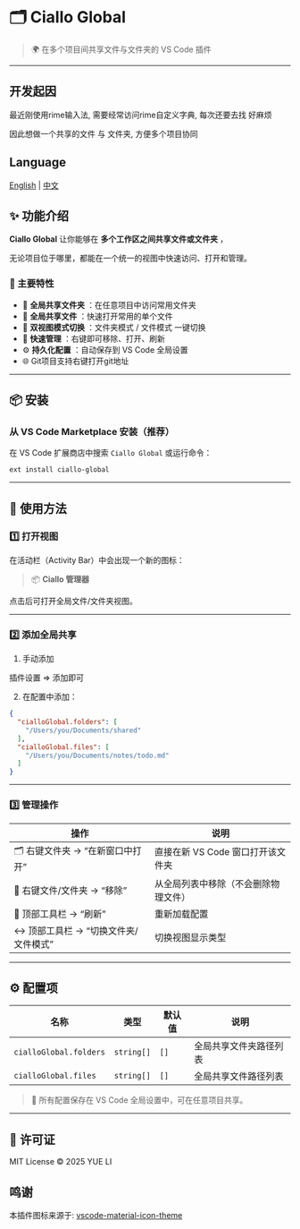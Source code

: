 # 🗂️ Ciallo Global

> 🌍 在多个项目间共享文件与文件夹的 VS Code 插件

---

## 开发起因

最近刚使用rime输入法, 需要经常访问rime自定义字典, 每次还要去找 好麻烦

因此想做一个共享的文件 与 文件夹, 方便多个项目协同

## Language

[English](./README.md) | [中文](./README.zh-cn.md)

## ✨ 功能介绍

**Ciallo Global** 让你能够在  **多个工作区之间共享文件或文件夹** ，

无论项目位于哪里，都能在一个统一的视图中快速访问、打开和管理。

### 🧩 主要特性

* 📁  **全局共享文件夹** ：在任意项目中访问常用文件夹
* 📄  **全局共享文件** ：快速打开常用的单个文件
* 🔄  **双视图模式切换** ：文件夹模式 / 文件模式 一键切换
* 🧹  **快速管理** ：右键即可移除、打开、刷新
* ⚙️  **持久化配置** ：自动保存到 VS Code 全局设置
* 🌐  Git项目支持右键打开git地址

---

## 📦 安装

### 从 VS Code Marketplace 安装（推荐）

在 VS Code 扩展商店中搜索 `Ciallo Global` 或运行命令：

```txt
ext install ciallo-global
```

---

## 🚀 使用方法

### 1️⃣ 打开视图

在活动栏（Activity Bar）中会出现一个新的图标：

> 📦 **Ciallo 管理器**

点击后可打开全局文件/文件夹视图。

---

### 2️⃣ 添加全局共享

1) 手动添加

插件设置 => 添加即可

2) 在配置中添加：

```json
{
  "cialloGlobal.folders": [
    "/Users/you/Documents/shared"
  ],
  "cialloGlobal.files": [
    "/Users/you/Documents/notes/todo.md"
  ]
}

```

---

### 3️⃣ 管理操作

| 操作                                       | 说明                                 |
| ------------------------------------------ | ------------------------------------ |
| 🗂️ 右键文件夹 → “在新窗口中打开”      | 直接在新 VS Code 窗口打开该文件夹    |
| 🧹 右键文件/文件夹 → “移除”             | 从全局列表中移除（不会删除物理文件） |
| 🔄 顶部工具栏 → “刷新”                  | 重新加载配置                         |
| ↔️ 顶部工具栏 → “切换文件夹/文件模式” | 切换视图显示类型                     |

---

## ⚙️ 配置项

| 名称                     | 类型         | 默认值 | 说明                   |
| ------------------------ | ------------ | ------ | ---------------------- |
| `cialloGlobal.folders` | `string[]` | `[]` | 全局共享文件夹路径列表 |
| `cialloGlobal.files`   | `string[]` | `[]` | 全局共享文件路径列表   |

> 📝 所有配置保存在 VS Code 全局设置中，可在任意项目共享。

---

## 📄 许可证

MIT License © 2025 YUE LI

## 鸣谢

本插件图标来源于: [vscode-material-icon-theme](https://github.com/material-extensions/vscode-material-icon-theme)
